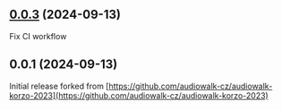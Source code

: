 ## [0.0.3](https://github.com/audiowalk-cz/audiowalk-korzo-2024/compare/v0.0.1...v0.0.3) (2024-09-13)

Fix CI workflow

## 0.0.1 (2024-09-13)

Initial release forked from [https://github.com/audiowalk-cz/audiowalk-korzo-2023](https://github.com/audiowalk-cz/audiowalk-korzo-2023)